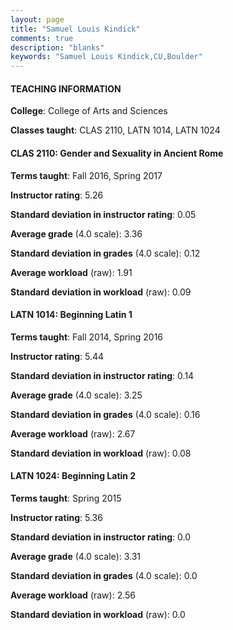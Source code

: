 ```yaml
---
layout: page
title: "Samuel Louis Kindick" 
comments: true
description: "blanks"
keywords: "Samuel Louis Kindick,CU,Boulder"
---
```

<head>
<script src="https://ajax.googleapis.com/ajax/libs/jquery/2.1.3/jquery.min.js"></script>
<script src="https://dl.dropboxusercontent.com/s/pc42nxpaw1ea4o9/highcharts.js?dl=0"></script>
<!-- <script src="../assets/js/highcharts.js"></script> -->
<style type="text/css">@font-face {
	font-family: "Bebas Neue";
	src: url(https://www.filehosting.org/file/details/544349/BebasNeue Regular.otf) format("opentype");
	}
	h1.Bebas { 
		font-family: "Bebas Neue", Verdana, Tahoma;
	}
</style>
</head>
	   
#### TEACHING INFORMATION

**College**: College of Arts and Sciences

**Classes taught**: CLAS 2110, LATN 1014, LATN 1024

#### CLAS 2110: Gender and Sexuality in Ancient Rome

**Terms taught**: Fall 2016, Spring 2017

**Instructor rating**: 5.26

**Standard deviation in instructor rating**: 0.05

**Average grade** (4.0 scale): 3.36

**Standard deviation in grades** (4.0 scale): 0.12

**Average workload** (raw): 1.91

**Standard deviation in workload** (raw): 0.09

#### LATN 1014: Beginning Latin 1

**Terms taught**: Fall 2014, Spring 2016

**Instructor rating**: 5.44

**Standard deviation in instructor rating**: 0.14

**Average grade** (4.0 scale): 3.25

**Standard deviation in grades** (4.0 scale): 0.16

**Average workload** (raw): 2.67

**Standard deviation in workload** (raw): 0.08

#### LATN 1024: Beginning Latin 2

**Terms taught**: Spring 2015

**Instructor rating**: 5.36

**Standard deviation in instructor rating**: 0.0

**Average grade** (4.0 scale): 3.31

**Standard deviation in grades** (4.0 scale): 0.0

**Average workload** (raw): 2.56

**Standard deviation in workload** (raw): 0.0

